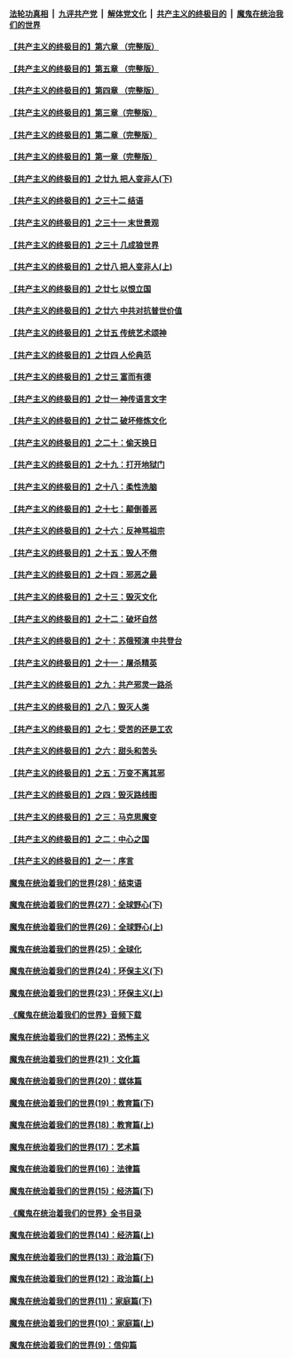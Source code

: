 ####  [法轮功真相](../../../../basic/blob/master/README.md?t=10270113) &nbsp;|&nbsp; [九评共产党](../../../../9ping.md/blob/master/README.md?t=10270113) &nbsp;|&nbsp; [解体党文化](../../../../jtdwh.md/blob/master/README.md?t=10270113)  &nbsp;|&nbsp; [共产主义的终极目的](../../../../gczydzjmd.md/blob/master/README.md?t=10270113) &nbsp;|&nbsp; [魔鬼在统治我们的世界](../../../../mgztzwmdsj.md/blob/master/README.md?t=10270113) 

#### [【共产主义的终极目的】第六章 （完整版）](../pages/nsc422/n11428913.md?t=10270113) 

#### [【共产主义的终极目的】第五章 （完整版）](../pages/nsc422/n11428912.md?t=10270113) 

#### [【共产主义的终极目的】第四章 （完整版）](../pages/nsc422/n11428907.md?t=10270113) 

#### [【共产主义的终极目的】第三章（完整版）](../pages/nsc422/n11428848.md?t=10270113) 

#### [【共产主义的终极目的】第二章（完整版）](../pages/nsc422/n11428831.md?t=10270113) 

#### [【共产主义的终极目的】第一章（完整版）](../pages/nsc422/n11417651.md?t=10270113) 

#### [【共产主义的终极目的】之廿九 把人变非人(下)](../pages/nsc422/n11344140.md?t=10270113) 

#### [【共产主义的终极目的】之三十二 结语](../pages/nsc422/n11360535.md?t=10270113) 

#### [【共产主义的终极目的】之三十一 末世景观](../pages/nsc422/n11351129.md?t=10270113) 

#### [【共产主义的终极目的】之三十 几成狼世界](../pages/nsc422/n11348280.md?t=10270113) 

#### [【共产主义的终极目的】之廿八 把人变非人(上)](../pages/nsc422/n11340492.md?t=10270113) 

#### [【共产主义的终极目的】之廿七 以恨立国](../pages/nsc422/n11336944.md?t=10270113) 

#### [【共产主义的终极目的】之廿六 中共对抗普世价值](../pages/nsc422/n11324785.md?t=10270113) 

#### [【共产主义的终极目的】之廿五 传统艺术颂神](../pages/nsc422/n11296396.md?t=10270113) 

#### [【共产主义的终极目的】之廿四 人伦典范](../pages/nsc422/n11296397.md?t=10270113) 

#### [【共产主义的终极目的】之廿三 富而有德](../pages/nsc422/n11283598.md?t=10270113) 

#### [【共产主义的终极目的】之廿一 神传语言文字](../pages/nsc422/n11263265.md?t=10270113) 

#### [【共产主义的终极目的】之廿二 破坏修炼文化](../pages/nsc422/n11245728.md?t=10270113) 

#### [【共产主义的终极目的】之二十：偷天换日](../pages/nsc422/n11238846.md?t=10270113) 

#### [【共产主义的终极目的】之十九：打开地狱门](../pages/nsc422/n11206376.md?t=10270113) 

#### [【共产主义的终极目的】之十八：柔性洗脑](../pages/nsc422/n11199994.md?t=10270113) 

#### [【共产主义的终极目的】之十七：颠倒善恶](../pages/nsc422/n11179782.md?t=10270113) 

#### [【共产主义的终极目的】之十六：反神骂祖宗](../pages/nsc422/n11166798.md?t=10270113) 

#### [【共产主义的终极目的】之十五：毁人不倦](../pages/nsc422/n11166792.md?t=10270113) 

#### [【共产主义的终极目的】之十四：邪恶之最](../pages/nsc422/n11150249.md?t=10270113) 

#### [【共产主义的终极目的】之十三：毁灭文化](../pages/nsc422/n11135227.md?t=10270113) 

#### [【共产主义的终极目的】之十二：破坏自然](../pages/nsc422/n11135214.md?t=10270113) 

#### [【共产主义的终极目的】之十：苏俄预演 中共登台](../pages/nsc422/n11118424.md?t=10270113) 

#### [【共产主义的终极目的】之十一：屠杀精英](../pages/nsc422/n11118442.md?t=10270113) 

#### [【共产主义的终极目的】之九：共产邪灵一路杀](../pages/nsc422/n11114139.md?t=10270113) 

#### [【共产主义的终极目的】之八：毁灭人类](../pages/nsc422/n11108503.md?t=10270113) 

#### [【共产主义的终极目的】之七：受苦的还是工农](../pages/nsc422/n11101809.md?t=10270113) 

#### [【共产主义的终极目的】之六：甜头和苦头](../pages/nsc422/n11096971.md?t=10270113) 

#### [【共产主义的终极目的】之五：万变不离其邪](../pages/nsc422/n11091285.md?t=10270113) 

#### [【共产主义的终极目的】之四：毁灭路线图](../pages/nsc422/n11086284.md?t=10270113) 

#### [【共产主义的终极目的】之三：马克思魔变](../pages/nsc422/n11061941.md?t=10270113) 

#### [【共产主义的终极目的】之二：中心之国](../pages/nsc422/n11047728.md?t=10270113) 

#### [【共产主义的终极目的】之一：序言](../pages/nsc422/n11086077.md?t=10270113) 

#### [魔鬼在统治着我们的世界(28)：结束语](../pages/nsc422/n10936246.md?t=10270113) 

#### [魔鬼在统治着我们的世界(27)：全球野心(下)](../pages/nsc422/n10928319.md?t=10270113) 

#### [魔鬼在统治着我们的世界(26)：全球野心(上)](../pages/nsc422/n10900318.md?t=10270113) 

#### [魔鬼在统治着我们的世界(25)：全球化](../pages/nsc422/n10788205.md?t=10270113) 

#### [魔鬼在统治着我们的世界(24)：环保主义(下)](../pages/nsc422/n10695307.md?t=10270113) 

#### [魔鬼在统治着我们的世界(23)：环保主义(上)](../pages/nsc422/n10688613.md?t=10270113) 

#### [《魔鬼在统治着我们的世界》音频下载](../pages/nsc422/n10635553.md?t=10270113) 

#### [魔鬼在统治着我们的世界(22)：恐怖主义](../pages/nsc422/n10614727.md?t=10270113) 

#### [魔鬼在统治着我们的世界(21)：文化篇](../pages/nsc422/n10597706.md?t=10270113) 

#### [魔鬼在统治着我们的世界(20)：媒体篇](../pages/nsc422/n10586579.md?t=10270113) 

#### [魔鬼在统治着我们的世界(19)：教育篇(下)](../pages/nsc422/n10564808.md?t=10270113) 

#### [魔鬼在统治着我们的世界(18)：教育篇(上)](../pages/nsc422/n10526970.md?t=10270113) 

#### [魔鬼在统治着我们的世界(17)：艺术篇](../pages/nsc422/n10499093.md?t=10270113) 

#### [魔鬼在统治着我们的世界(16)：法律篇](../pages/nsc422/n10485969.md?t=10270113) 

#### [魔鬼在统治着我们的世界(15)：经济篇(下)](../pages/nsc422/n10469975.md?t=10270113) 

#### [《魔鬼在统治着我们的世界》全书目录](../pages/nsc422/n10464261.md?t=10270113) 

#### [魔鬼在统治着我们的世界(14)：经济篇(上)](../pages/nsc422/n10457370.md?t=10270113) 

#### [魔鬼在统治着我们的世界(13)：政治篇(下)](../pages/nsc422/n10448270.md?t=10270113) 

#### [魔鬼在统治着我们的世界(12)：政治篇(上)](../pages/nsc422/n10444576.md?t=10270113) 

#### [魔鬼在统治着我们的世界(11)：家庭篇(下)](../pages/nsc422/n10440961.md?t=10270113) 

#### [魔鬼在统治着我们的世界(10)：家庭篇(上)](../pages/nsc422/n10435448.md?t=10270113) 

#### [魔鬼在统治着我们的世界(9)：信仰篇](../pages/nsc422/n10432159.md?t=10270113) 

